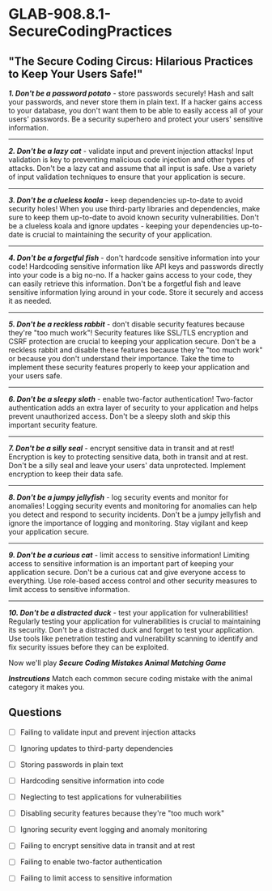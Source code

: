 # GLAB-908.8.1-SecureCodingPractices

## "The Secure Coding Circus: Hilarious Practices to Keep Your Users Safe!"

***1. Don't be a password potato*** - store passwords securely! Hash and salt your passwords, and never store them in plain text. If a hacker gains access to your database, you don't want them to be able to easily access all of your users' passwords. Be a security superhero and protect your users' sensitive information.
***
***2. Don't be a lazy cat*** - validate input and prevent injection attacks! Input validation is key to preventing malicious code injection and other types of attacks. Don't be a lazy cat and assume that all input is safe. Use a variety of input validation techniques to ensure that your application is secure.
***
***3. Don't be a clueless koala*** - keep dependencies up-to-date to avoid security holes! When you use third-party libraries and dependencies, make sure to keep them up-to-date to avoid known security vulnerabilities. Don't be a clueless koala and ignore updates - keeping your dependencies up-to-date is crucial to maintaining the security of your application.
***
***4. Don't be a forgetful fish*** - don't hardcode sensitive information into your code! Hardcoding sensitive information like API keys and passwords directly into your code is a big no-no. If a hacker gains access to your code, they can easily retrieve this information. Don't be a forgetful fish and leave sensitive information lying around in your code. Store it securely and access it as needed.
***
***5. Don't be a reckless rabbit*** - don't disable security features because they're "too much work"! Security features like SSL/TLS encryption and CSRF protection are crucial to keeping your application secure. Don't be a reckless rabbit and disable these features because they're "too much work" or because you don't understand their importance. Take the time to implement these security features properly to keep your application and your users safe.
***
***6. Don't be a sleepy sloth*** - enable two-factor authentication! Two-factor authentication adds an extra layer of security to your application and helps prevent unauthorized access. Don't be a sleepy sloth and skip this important security feature.
***
***7. Don't be a silly seal*** - encrypt sensitive data in transit and at rest! Encryption is key to protecting sensitive data, both in transit and at rest. Don't be a silly seal and leave your users' data unprotected. Implement encryption to keep their data safe.
***
***8. Don't be a jumpy jellyfish*** - log security events and monitor for anomalies! Logging security events and monitoring for anomalies can help you detect and respond to security incidents. Don't be a jumpy jellyfish and ignore the importance of logging and monitoring. Stay vigilant and keep your application secure.
***
***9. Don't be a curious cat*** - limit access to sensitive information! Limiting access to sensitive information is an important part of keeping your application secure. Don't be a curious cat and give everyone access to everything. Use role-based access control and other security measures to limit access to sensitive information.
***
***10. Don't be a distracted duck*** - test your application for vulnerabilities! Regularly testing your application for vulnerabilities is crucial to maintaining its security. Don't be a distracted duck and forget to test your application. Use tools like penetration testing and vulnerability scanning to identify and fix security issues before they can be exploited.


Now we'll play ***Secure Coding Mistakes Animal Matching Game***

***Instrcutions***
Match each common secure coding mistake with the animal category it makes you.


## Questions

- [ ] Failing to validate input and prevent injection attacks
- [ ] Ignoring updates to third-party dependencies
- [ ] Storing passwords in plain text
- [ ] Hardcoding sensitive information into code
- [ ] Neglecting to test applications for vulnerabilities
- [ ] Disabling security features because they're "too much work"
- [ ] Ignoring security event logging and anomaly monitoring
- [ ] Failing to encrypt sensitive data in transit and at rest
- [ ] Failing to enable two-factor authentication
- [ ] Failing to limit access to sensitive information

